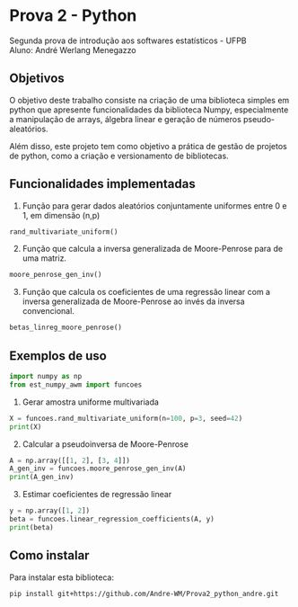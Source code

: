 # Prova 2 - Python

Segunda prova de introdução aos softwares estatísticos - UFPB \
Aluno: André Werlang Menegazzo

## Objetivos
O objetivo deste trabalho consiste na criação de uma biblioteca simples em 
python que apresente funcionalidades da biblioteca Numpy, especialmente a
manipulação de arrays, álgebra linear e geração de números pseudo-aleatórios. 

Além disso, este projeto tem como objetivo a prática de gestão de projetos 
de python, como a criação e versionamento de bibliotecas.

## Funcionalidades implementadas
1. Função para gerar dados aleatórios conjuntamente uniformes entre 0 e 1, em dimensão (n,p)

 ```python   
rand_multivariate_uniform()
```
2. Função que calcula a inversa generalizada de Moore-Penrose para de uma matriz.

```python
moore_penrose_gen_inv()
```

3. Função que calcula os coeficientes de uma regressão linear com a inversa generalizada de Moore-Penrose ao invés da inversa convencional. 

```python
betas_linreg_moore_penrose()
```

## Exemplos de uso
   
```python 
import numpy as np
from est_numpy_awm import funcoes
```

1. Gerar amostra uniforme multivariada
    
```python
X = funcoes.rand_multivariate_uniform(n=100, p=3, seed=42)
print(X)
```

2. Calcular a pseudoinversa de Moore-Penrose

```python
A = np.array([[1, 2], [3, 4]])
A_gen_inv = funcoes.moore_penrose_gen_inv(A)
print(A_gen_inv)
```


3. Estimar coeficientes de regressão linear

```python
y = np.array([1, 2])
beta = funcoes.linear_regression_coefficients(A, y)
print(beta)
```

## Como instalar
Para instalar esta biblioteca:

    pip install git+https://github.com/Andre-WM/Prova2_python_andre.git
